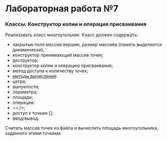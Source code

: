 # Лабораторная работа №7
### Классы. Конструктор копии и операция присваивания
Реализовать класс многоугольник. Класс должен содержать:
* закрытые поля массив вершин, размер массива (память выделяется динамически);
* конструктор принимающий массив точек;
* деструктор;
* конструктор копии и операцию присваивания;
* метод доступа к количеству точек;
* [методы вычисления](http://algolist.manual.ru/maths/geom/polygon/):
 * цетра;
 * выпуклости;
 * периметра;
 * площади;
* операции:
 * ==,!=;
 * доступ к точкам [];
 * ввод/вывод. 

Считать массив точек из файла и вычислить площадь многоугольника, заданного этими точками.
